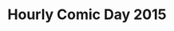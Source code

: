 ---
layout: story
title: Hourly Comic Day 2015
image: /assets/comics/hourlies2015-
imageType: .jpeg
pageNumber: 8
baseurl: /other/hourlies/hourlies2015-
numPages: 8
origin: other/hourlies.html
---